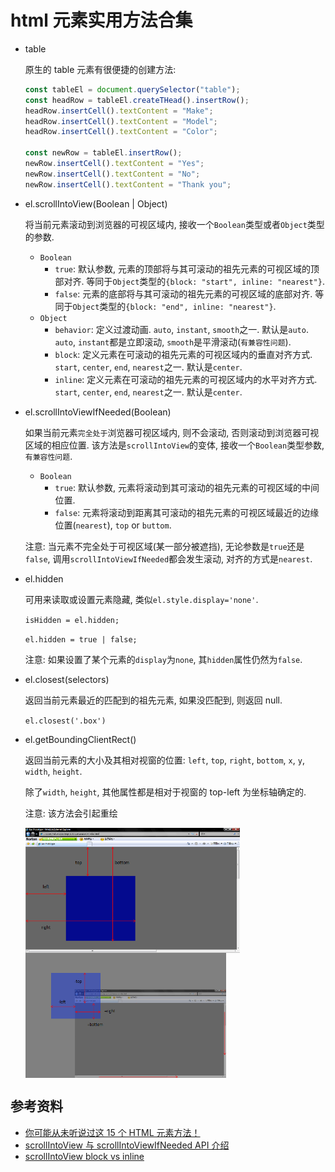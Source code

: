 # html 元素实用方法合集

- table

  原生的 table 元素有很便捷的创建方法:

  ```javascript
  const tableEl = document.querySelector("table");
  const headRow = tableEl.createTHead().insertRow();
  headRow.insertCell().textContent = "Make";
  headRow.insertCell().textContent = "Model";
  headRow.insertCell().textContent = "Color";

  const newRow = tableEl.insertRow();
  newRow.insertCell().textContent = "Yes";
  newRow.insertCell().textContent = "No";
  newRow.insertCell().textContent = "Thank you";
  ```

- el.scrollIntoView(Boolean | Object)

  将当前元素滚动到浏览器的可视区域内, 接收一个`Boolean`类型或者`Object`类型的参数.

  - `Boolean`
    - `true`: 默认参数, 元素的顶部将与其可滚动的祖先元素的可视区域的顶部对齐. 等同于`Object`类型的`{block: "start", inline: "nearest"}`.
    - `false`: 元素的底部将与其可滚动的祖先元素的可视区域的底部对齐. 等同于`Object`类型的`{block: "end", inline: "nearest"}`.
  - `Object`
    - `behavior`: 定义过渡动画. `auto`, `instant`, `smooth`之一. 默认是`auto`. `auto`, `instant`都是立即滚动, `smooth`是平滑滚动(`有兼容性问题`).
    - `block`: 定义元素在可滚动的祖先元素的可视区域内的垂直对齐方式. `start`, `center`, `end`, `nearest`之一. 默认是`center`.
    - `inline`: 定义元素在可滚动的祖先元素的可视区域内的水平对齐方式. `start`, `center`, `end`, `nearest`之一. 默认是`center`.

- el.scrollIntoViewIfNeeded(Boolean)

  如果当前元素`完全处于`浏览器可视区域内, 则不会滚动, 否则滚动到浏览器可视区域的相应位置. 该方法是`scrollIntoView`的变体, 接收一个`Boolean`类型参数, `有兼容性问题`.

  - `Boolean`
    - `true`: 默认参数, 元素将滚动到其可滚动的祖先元素的可视区域的中间位置.
    - `false`: 元素将滚动到距离其可滚动的祖先元素的可视区域最近的边缘位置(`nearest`), `top` or `buttom`.

  注意: 当元素不完全处于可视区域(某一部分被遮挡), 无论参数是`true`还是`false`, 调用`scrollIntoViewIfNeeded`都会发生滚动, 对齐的方式是`nearest`.

- el.hidden

  可用来读取或设置元素隐藏, 类似`el.style.display='none'`.

  `isHidden = el.hidden;`

  `el.hidden = true | false;`

  注意: 如果设置了某个元素的`display`为`none`, 其`hidden`属性仍然为`false`.

- el.closest(selectors)

  返回当前元素最近的匹配到的祖先元素, 如果没匹配到, 则返回 null.
  
  `el.closest('.box')`

- el.getBoundingClientRect()

  返回当前元素的大小及其相对视窗的位置: `left`, `top`, `right`, `bottom`, `x`, `y`, `width`, `height`.

  除了`width`, `height`, 其他属性都是相对于视窗的 top-left 为坐标轴确定的.

  注意: 该方法会引起重绘

  <img src="https://github.com/tzstone/MarkdownPhotos/blob/master/getBoundingClientRect.gif" height=200 align=center />

  <img src="https://github.com/tzstone/MarkdownPhotos/blob/master/getBoundingClientRect-scroll.gif" height=200 align=center />

## 参考资料

- [你可能从未听说过这 15 个 HTML 元素方法！](https://mp.weixin.qq.com/s/QLoTIpVgq5IqqYDW4ZQMKg)
- [scrollIntoView 与 scrollIntoViewIfNeeded API 介绍](https://juejin.im/post/59d74afe5188257e8267b03f)
- [scrollIntoView block vs inline](https://stackoverflow.com/questions/48634459/scrollintoview-block-vs-inline)
